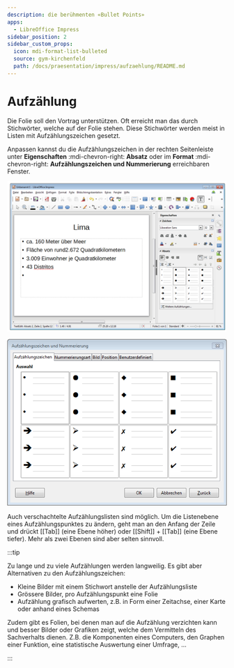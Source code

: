 ```yaml
---
description: die berühmenten «Bullet Points»
apps:
  - LibreOffice Impress
sidebar_position: 2
sidebar_custom_props:
  icon: mdi-format-list-bulleted
  source: gym-kirchenfeld
  path: /docs/praesentation/impress/aufzaehlung/README.md
---
```


# Aufzählung



Die Folie soll den Vortrag unterstützen. Oft erreicht man das durch Stichwörter, welche auf der Folie stehen. Diese Stichwörter werden meist in Listen mit Aufzählungszeichen gesetzt.

Anpassen kannst du die Aufzählungszeichen in der rechten Seitenleiste unter __Eigenschaften__ :mdi-chevron-right: __Absatz__ oder im __Format__ :mdi-chevron-right: __Aufzählungszeichen und Nummerierung__ erreichbaren Fenster.

![Aufzählungszeichen anpassen --width=80% --zoom](./images/bullet-points.lo.png)

![Fenster «Aufzählungszeichen und Nummerierung» --width=80% --zoom](./images/bullet-points-fenster.lo.png)

Auch verschachtelte Aufzählungslisten sind möglich. Um die Listenebene eines Aufzählungspunktes zu ändern, geht man an den Anfang der Zeile und drückt [[Tab]] (eine Ebene höher) oder [[Shift]] + [[Tab]] (eine Ebene tiefer). Mehr als zwei Ebenen sind aber selten sinnvoll.


:::tip

Zu lange und zu viele Aufzählungen werden langweilig. Es gibt aber Alternativen zu den Aufzählungszeichen:

* Kleine Bilder mit einem Stichwort anstelle der Aufzählungsliste
* Grössere Bilder, pro Aufzählungspunkt eine Folie
* Aufzählung grafisch aufwerten, z.B. in Form einer Zeitachse, einer Karte oder anhand eines Schemas

Zudem gibt es Folien, bei denen man auf die Aufzählung verzichten kann und besser Bilder oder Grafiken zeigt, welche dem Vermitteln des Sachverhalts dienen. Z.B. die Komponenten eines Computers, den Graphen einer Funktion, eine statistische Auswertung einer Umfrage, ...

:::
